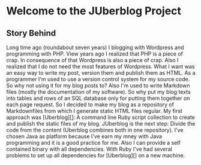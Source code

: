 # Welcome to the JUberblog Project

## Story Behind

Long time ago (roundabout seven years) I blogging with Wordpress and programming with PHP. View years ago I
realized that PHP is a piece of crap. In consequence of that Wordpress is also a piece of crap. Also I
realized that I do not need the most features of Wordpress. What I want was an easy way to write my post, version
them and publish them as HTML. As a programmer I'm used to use a version control system for my source code.
So why not using it for my blog posts to? Also I'm used to write Markdown files (mostly the documentation of my
software). So why put my blog texts into tables and rows of an SQL database only for putting them together on
each page request. So I decided to make my blog as a repository of Markdownfiles from which I generate static
HTML files regular. My first approach was [Uberblog][]: A command line Ruby script collection to create and
publish the static files of my blog. JUberblog is the next step: Divide the code from the content (Uberblog
combines both in one repository). I've chosen Java as platform because I've earn my mney with Java programming
and it is a good practice for me. Also I can provide a self contained binary with all dependencies. With
Ruby I've had several problems to set up all dependencies for [Uberblog][] on a new machine.
